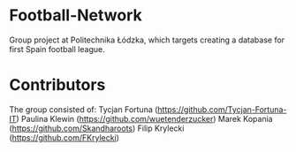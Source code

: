 # Football-Network
Group project at Politechnika Łódzka, which targets creating a database for first Spain football league.
# Contributors
The group consisted of:
Tycjan Fortuna (https://github.com/Tycjan-Fortuna-IT)
Paulina Klewin (https://github.com/wuetenderzucker)
Marek Kopania (https://github.com/Skandharoots)
Filip Krylecki (https://github.com/FKrylecki)
